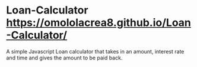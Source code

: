 # Loan-Calculator https://omololacrea8.github.io/Loan-Calculator/
 A simple Javascript Loan calculator that takes in an amount, interest rate and time and gives the amount to be paid back.
